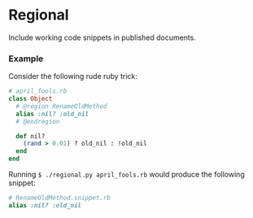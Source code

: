 # Regional
Include working code snippets in published documents.

### Example

Consider the following rude ruby trick:

```ruby
# april_fools.rb
class Object
  # @region RenameOldMethod
  alias :nil? :old_nil 
  # @endregion

  def nil?
    (rand > 0.01) ? old_nil : !old_nil
  end
end
```

Running `$ ./regional.py april_fools.rb` would produce the following snippet:

```ruby
# RenameOldMethod.snippet.rb
alias :nil? :old_nil
